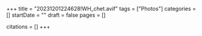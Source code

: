 +++
title = "20231201224628!WH_chet.avif"
tags = ["Photos"]
categories = []
startDate = ""
draft = false
pages = []

citations = []
+++
